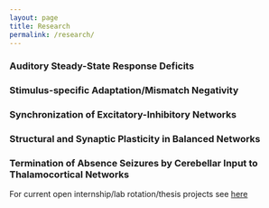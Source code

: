 ```yaml
---
layout: page
title: Research
permalink: /research/
---
```



### Auditory Steady-State Response Deficits

### Stimulus-specific Adaptation/Mismatch Negativity

### Synchronization of Excitatory-Inhibitory Networks

### Structural and Synaptic Plasticity in Balanced Networks

### Termination of Absence Seizures by Cerebellar Input to Thalamocortical Networks

For current open internship/lab rotation/thesis projects see [here]()
